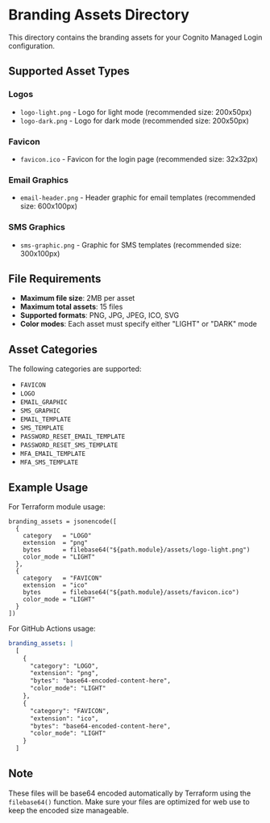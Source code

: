 # Branding Assets Directory

This directory contains the branding assets for your Cognito Managed Login configuration.

## Supported Asset Types

### Logos
- `logo-light.png` - Logo for light mode (recommended size: 200x50px)
- `logo-dark.png` - Logo for dark mode (recommended size: 200x50px)

### Favicon
- `favicon.ico` - Favicon for the login page (recommended size: 32x32px)

### Email Graphics
- `email-header.png` - Header graphic for email templates (recommended size: 600x100px)

### SMS Graphics
- `sms-graphic.png` - Graphic for SMS templates (recommended size: 300x100px)

## File Requirements

- **Maximum file size**: 2MB per asset
- **Maximum total assets**: 15 files
- **Supported formats**: PNG, JPG, JPEG, ICO, SVG
- **Color modes**: Each asset must specify either "LIGHT" or "DARK" mode

## Asset Categories

The following categories are supported:
- `FAVICON`
- `LOGO`
- `EMAIL_GRAPHIC`
- `SMS_GRAPHIC`
- `EMAIL_TEMPLATE`
- `SMS_TEMPLATE`
- `PASSWORD_RESET_EMAIL_TEMPLATE`
- `PASSWORD_RESET_SMS_TEMPLATE`
- `MFA_EMAIL_TEMPLATE`
- `MFA_SMS_TEMPLATE`

## Example Usage

For Terraform module usage:

```hcl
branding_assets = jsonencode([
  {
    category   = "LOGO"
    extension  = "png"
    bytes      = filebase64("${path.module}/assets/logo-light.png")
    color_mode = "LIGHT"
  },
  {
    category   = "FAVICON"
    extension  = "ico"
    bytes      = filebase64("${path.module}/assets/favicon.ico")
    color_mode = "LIGHT"
  }
])
```

For GitHub Actions usage:

```yaml
branding_assets: |
  [
    {
      "category": "LOGO",
      "extension": "png",
      "bytes": "base64-encoded-content-here",
      "color_mode": "LIGHT"
    },
    {
      "category": "FAVICON",
      "extension": "ico", 
      "bytes": "base64-encoded-content-here",
      "color_mode": "LIGHT"
    }
  ]
```

## Note

These files will be base64 encoded automatically by Terraform using the `filebase64()` function. Make sure your files are optimized for web use to keep the encoded size manageable. 